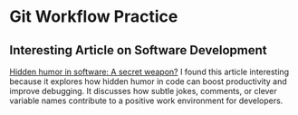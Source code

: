 # Git Workflow Practice
## Interesting Article on Software Development
[Hidden humor in software: A secret weapon?](https://techxplore.com/news/2024-06-hidden-humor-software-secret-weapon.html)
I found this article interesting because it explores how hidden humor in code can boost productivity and improve debugging. It discusses how subtle jokes, comments, or clever variable names contribute to a positive work environment for developers.
